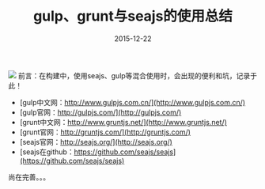 ﻿---
layout : post
title : "gulp、grunt与seajs的使用总结"
category : 编程
duoshuo: true
date : 2015-12-22
tags : ['gulp','grunt','seajs']
---
![](http://i.stack.imgur.com/eaepe.png)
前言：在构建中，使用seajs、gulp等混合使用时，会出现的便利和坑，记录于此！

* [gulp中文网：http://www.gulpjs.com.cn/](http://www.gulpjs.com.cn/)
* [gulp官网：http://gulpjs.com/](http://gulpjs.com/)
* [grunt中文网：http://www.gruntjs.net/](http://www.gruntjs.net/)
* [grunt官网：http://gruntjs.com/](http://gruntjs.com/)
* [seajs官网：http://seajs.org/](http://seajs.org/)
* [seajs在github：https://github.com/seajs/seajs](https://github.com/seajs/seajs)


<!-- more -->

尚在完善。。。